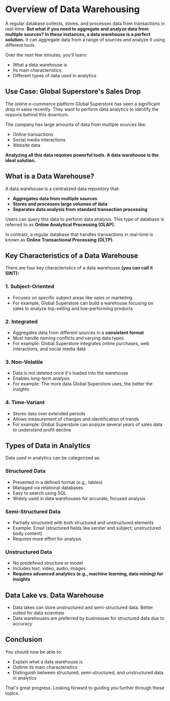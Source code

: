 # **Overview of Data Warehousing**

A regular database collects, stores, and processes data from transactions in real-time. **But what if you need to aggregate and analyze data from multiple sources? In these instances, a data warehouse is a perfect solution.** It can aggregate data from a range of sources and analyze it using different tools.

Over the next few minutes, you'll learn:

- What a data warehouse is  
- Its main characteristics  
- Different types of data used in analytics

## **Use Case: Global Superstore's Sales Drop**

The online e-commerce platform Global Superstore has seen a significant drop in sales recently. They want to perform data analytics to identify the reasons behind this downturn.

The company has large amounts of data from multiple sources like:

- Online transactions  
- Social media interactions  
- Website data  

**Analyzing all this data requires powerful tools. A data warehouse is the ideal solution.**

## **What is a Data Warehouse?**

A data warehouse is a centralized data repository that:

- **Aggregates data from multiple sources**
- **Stores and processes large volumes of data**  
- **Separates data analysis from standard transaction processing**

Users can query this data to perform data analysis. This type of database is referred to as **Online Analytical Processing (OLAP).**

In contrast, a regular database that handles transactions in real-time is known as **Online Transactional Processing (OLTP).**

## **Key Characteristics of a Data Warehouse**

There are four key characteristics of a data warehouse **(you can call it SINT):**

### **1. Subject-Oriented**

- Focuses on specific subject areas like sales or marketing  
- For example, Global Superstore can build a warehouse focusing on sales to analyze top-selling and low-performing products

### **2. Integrated**

- Aggregates data from different sources in a **consistent format**
- Must handle naming conflicts and varying data types  
- For example: Global Superstore integrates online purchases, web interactions, and social media data

### **3. Non-Volatile**

- Data is not deleted once it's loaded into the warehouse  
- Enables long-term analysis  
- For example: The more data Global Superstore uses, the better the insights

### **4. Time-Variant**

- Stores data over extended periods  
- Allows measurement of changes and identification of trends  
- For example: Global Superstore can analyze several years of sales data to understand profit decline

## **Types of Data in Analytics**

Data used in analytics can be categorized as:

### **Structured Data**

- Presented in a defined format (e.g., tables)
- Managed via relational databases
- Easy to search using SQL
- Widely used in data warehouses for accurate, focused analysis

### **Semi-Structured Data**

- Partially structured with both structured and unstructured elements  
- Example: Email (structured fields like sender and subject; unstructured body content)  
- Requires more effort for analysis

### **Unstructured Data**

- No predefined structure or model  
- Includes text, video, audio, images  
- **Requires advanced analytics (e.g., machine learning, data mining) for insights**

## **Data Lake vs. Data Warehouse**

- Data lakes can store unstructured and semi-structured data. Better suited for data scientists  
- Data warehouses are preferred by businesses for structured data due to accuracy

## **Conclusion**

You should now be able to:

- Explain what a data warehouse is  
- Outline its main characteristics  
- Distinguish between structured, semi-structured, and unstructured data in analytics

That's great progress. Looking forward to guiding you further through these topics.

